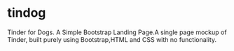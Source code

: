 # tindog
Tinder for Dogs. A Simple Bootstrap Landing Page.A single page mockup of Tinder, built purely using Bootstrap,HTML and CSS with no functionality.
